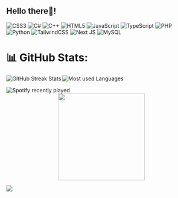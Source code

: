<h2 align="left">Hello there👋!</h2>

![CSS3](https://img.shields.io/badge/css3-%231572B6.svg?style=for-the-badge&logo=css3&logoColor=white) ![C#](https://img.shields.io/badge/c%23-%23239120.svg?style=for-the-badge&logo=csharp&logoColor=white) ![C++](https://img.shields.io/badge/c++-%2300599C.svg?style=for-the-badge&logo=c%2B%2B&logoColor=white) ![HTML5](https://img.shields.io/badge/html5-%23E34F26.svg?style=for-the-badge&logo=html5&logoColor=white) ![JavaScript](https://img.shields.io/badge/javascript-%23323330.svg?style=for-the-badge&logo=javascript&logoColor=%23F7DF1E) ![TypeScript](https://img.shields.io/badge/typescript-%23007ACC.svg?style=for-the-badge&logo=typescript&logoColor=white) ![PHP](https://img.shields.io/badge/php-%23777BB4.svg?style=for-the-badge&logo=php&logoColor=white) ![Python](https://img.shields.io/badge/python-3670A0?style=for-the-badge&logo=python&logoColor=ffdd54) ![TailwindCSS](https://img.shields.io/badge/tailwindcss-%2338B2AC.svg?style=for-the-badge&logo=tailwind-css&logoColor=white) ![Next JS](https://img.shields.io/badge/Next-black?style=for-the-badge&logo=next.js&logoColor=white) ![MySQL](https://img.shields.io/badge/mysql-4479A1.svg?style=for-the-badge&logo=mysql&logoColor=white)
# 📊 GitHub Stats:
<p align="center">
  <img align="left" src="https://nirzak-streak-stats.vercel.app/?user=21DP4RKaln&theme=dark&hide_border=false" alt="GitHub Streak Stats" />
  <img align="left" src="https://github-readme-stats.vercel.app/api/top-langs/?username=21DP4RKaln&theme=dark&hide_border=false&include_all_commits=false&count_private=false&layout=compact" alt="Most used Languages" />
</p>
<br clear="left"/>
<p align="center">  
  <a href="https://open.spotify.com/user/yiw8yxhoq7clx54ta6ed7vmyy">
    <img align="left" src="https://spotify-recently-played-readme.vercel.app/api?user=yiw8yxhoq7clx54ta6ed7vmyy&count=5&unique=false" alt="Spotify recently played" />
  </a>
  <br/>
  <img height="230" src="https://media1.giphy.com/media/v1.Y2lkPTc5MGI3NjExZjQzODAybW4xZGxlMnE0N243OGhkbTBkZWw4dzhjNzMwbnNyMGlvOSZlcD12MV9pbnRlcm5hbF9naWZfYnlfaWQmY3Q9Zw/2IudUHdI075HL02Pkk/giphy.gif" />
</p>

[![](https://visitcount.itsvg.in/api?id=21DP4RKaln&icon=0&color=0)](https://visitcount.itsvg.in)
